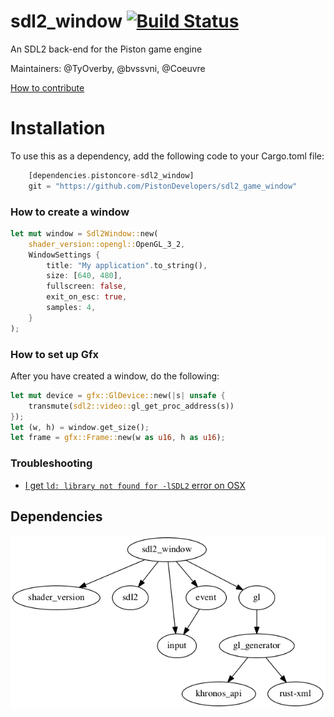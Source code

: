 # sdl2_window [![Build Status](https://travis-ci.org/PistonDevelopers/sdl2_window.svg?branch=master)](https://travis-ci.org/PistonDevelopers/sdl2_window)

An SDL2 back-end for the Piston game engine

Maintainers: @TyOverby, @bvssvni, @Coeuvre

[How to contribute](https://github.com/PistonDevelopers/piston/blob/master/CONTRIBUTING.md)



# Installation
 To use this as a dependency, add the following code to your Cargo.toml file:

```rust
    [dependencies.pistoncore-sdl2_window]
    git = "https://github.com/PistonDevelopers/sdl2_game_window"
```


### How to create a window

```Rust
let mut window = Sdl2Window::new(
    shader_version::opengl::OpenGL_3_2,
    WindowSettings {
        title: "My application".to_string(),
        size: [640, 480],
        fullscreen: false,
        exit_on_esc: true,
        samples: 4,
    }
);
```

### How to set up Gfx

After you have created a window, do the following:

```Rust
let mut device = gfx::GlDevice::new(|s| unsafe {
    transmute(sdl2::video::gl_get_proc_address(s))
});
let (w, h) = window.get_size();
let frame = gfx::Frame::new(w as u16, h as u16);
```

### Troubleshooting

* [I get `ld: library not found for -lSDL2` error on OSX](https://github.com/PistonDevelopers/rust-empty/issues/175)

## Dependencies

![dependencies](./Cargo.png)

